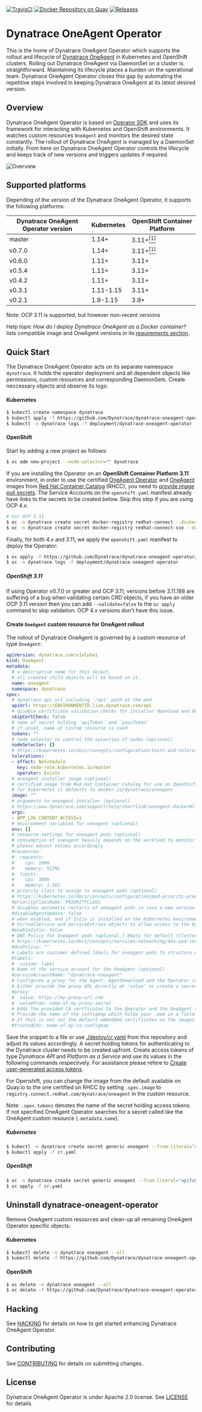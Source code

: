 [![TravisCI](https://travis-ci.com/Dynatrace/dynatrace-oneagent-operator.svg)](https://travis-ci.com/Dynatrace/dynatrace-oneagent-operator)
[![Docker Repository on Quay](https://quay.io/repository/dynatrace/dynatrace-oneagent-operator/status "Docker Repository on Quay")](https://quay.io/repository/dynatrace/dynatrace-oneagent-operator)
[![Releases](https://img.shields.io/github/release/Dynatrace/dynatrace-oneagent-operator.svg)](https://github.com/Dynatrace/dynatrace-oneagent-operator/releases)


# Dynatrace OneAgent Operator

This is the home of Dynatrace OneAgent Operator which supports the rollout and lifecycle of [Dynatrace OneAgent](https://www.dynatrace.com/support/help/get-started/introduction/what-is-oneagent/) in Kubernetes and OpenShift clusters.
Rolling out Dynatrace OneAgent via DaemonSet on a cluster is straightforward.
Maintaining its lifecycle places a burden on the operational team.
Dynatrace OneAgent Operator closes this gap by automating the repetitive steps involved in keeping Dynatrace OneAgent at its latest desired version.


## Overview

Dynatrace OneAgent Operator is based on [Operator SDK](https://github.com/operator-framework/operator-sdk) and uses its framework for interacting with Kubernetes and OpenShift environments.
It watches custom resources `OneAgent` and monitors the desired state constantly.
The rollout of Dynatrace OneAgent is managed by a DaemonSet initially.
From here on Dynatrace OneAgent Operator controls the lifecycle and keeps track of new versions and triggers updates if required.

![Overview](./overview.svg)

## Supported platforms

Depending of the version of the Dynatrace OneAgent Operator, it supports the following platforms:

| Dynatrace OneAgent Operator version | Kubernetes | OpenShift Container Platform           |
| ----------------------------------- | ---------- | -------------------------------------- |
| master                              | 1.14+      | 3.11+[<sup>[1]</sup>](#openshift-3.11) |
| v0.7.0                              | 1.14+      | 3.11+[<sup>[1]</sup>](#openshift-3.11) |
| v0.6.0                              | 1.11+      | 3.11+                                  |
| v0.5.4                              | 1.11+      | 3.11+                                  |
| v0.4.2                              | 1.11+      | 3.11+                                  |
| v0.3.1                              | 1.11-1.15  | 3.11+                                  |
| v0.2.1                              | 1.9-1.15   | 3.9+                                   |

Note: OCP 3.11 is supported, but however non-recent versions 

Help topic _How do I deploy Dynatrace OneAgent as a Docker container?_ lists compatible image and OneAgent versions in its [requirements section](https://www.dynatrace.com/support/help/infrastructure/containers/how-do-i-deploy-dynatrace-oneagent-as-docker-container/#requirements).


## Quick Start

The Dynatrace OneAgent Operator acts on its separate namespace `dynatrace`.
It holds the operator deployment and all dependent objects like permissions, custom resources and
corresponding DaemonSets.
Create neccessary objects and observe its logs:

#### Kubernetes
```sh
$ kubectl create namespace dynatrace
$ kubectl apply -f https://github.com/Dynatrace/dynatrace-oneagent-operator/releases/latest/download/kubernetes.yaml
$ kubectl -n dynatrace logs -f deployment/dynatrace-oneagent-operator
```

#### OpenShift
Start by adding a new project as follows:

```sh
$ oc adm new-project --node-selector="" dynatrace
```

If you are installing the Operator on an **OpenShift Container Platform 3.11** environment, in order to use the certified [OneAgent Operator](https://access.redhat.com/containers/#/registry.connect.redhat.com/dynatrace/dynatrace-oneagent-operator) and [OneAgent](https://access.redhat.com/containers/#/registry.connect.redhat.com/dynatrace/oneagent) images from [Red Hat Container Catalog](https://access.redhat.com/containers/) (RHCC), you need to [provide image pull secrets](https://access.redhat.com/documentation/en-us/openshift_container_platform/3.9/html/developer_guide/dev-guide-managing-images#pulling-private-registries-delegated-auth). The Service Accounts on the `openshift.yaml` manifest already have links to the secrets to be created below. Skip this step if you are using OCP 4.x.

```sh
# For OCP 3.11
$ oc -n dynatrace create secret docker-registry redhat-connect --docker-server=registry.connect.redhat.com --docker-username=REDHAT_CONNECT_USERNAME --docker-password=REDHAT_CONNECT_PASSWORD --docker-email=unused
$ oc -n dynatrace create secret docker-registry redhat-connect-sso --docker-server=sso.redhat.com --docker-username=REDHAT_CONNECT_USERNAME --docker-password=REDHAT_CONNECT_PASSWORD --docker-email=unused
```

Finally, for both 4.x and 3.11, we apply the `openshift.yaml` manifest to deploy the Operator:

```sh
$ oc apply -f https://github.com/Dynatrace/dynatrace-oneagent-operator/releases/latest/download/openshift.yaml
$ oc -n dynatrace logs -f deployment/dynatrace-oneagent-operator
```

##### OpenShift 3.11

If using Operator v0.7.0 or greater and OCP 3.11, versions before 3.11.188 are suffering of a bug when validating certain CRD objects, if you have an older OCP 3.11 version then you can add `--validate=false` to the `oc apply` command to skip validation. OCP 4.x versions don't have this issue.

#### Create `OneAgent` custom resource for OneAgent rollout
The rollout of Dynatrace OneAgent is governed by a custom resource of type `OneAgent`:
```yaml
apiVersion: dynatrace.com/v1alpha1
kind: OneAgent
metadata:
  # a descriptive name for this object.
  # all created child objects will be based on it.
  name: oneagent
  namespace: dynatrace
spec:
  # dynatrace api url including `/api` path at the end
  apiUrl: https://ENVIRONMENTID.live.dynatrace.com/api
  # disable certificate validation checks for installer download and API communication
  skipCertCheck: false
  # name of secret holding `apiToken` and `paasToken`
  # if unset, name of custom resource is used
  tokens: ""
  # node selector to control the selection of nodes (optional)
  nodeSelector: {}
  # https://kubernetes.io/docs/concepts/configuration/taint-and-toleration/ (optional)
  tolerations:
  - effect: NoSchedule
    key: node-role.kubernetes.io/master
    operator: Exists
  # oneagent installer image (optional)
  # certified image from Red Hat Container Catalog for use on OpenShift: registry.connect.redhat.com/dynatrace/oneagent
  # for kubernetes it defaults to docker.io/dynatrace/oneagent
  image: ""
  # arguments to oneagent installer (optional)
  # https://www.dynatrace.com/support/help/shortlink/oneagent-docker#limitations
  args:
  - APP_LOG_CONTENT_ACCESS=1
  # environment variables for oneagent (optional)
  env: []
  # resource settings for oneagent pods (optional)
  # consumption of oneagent heavily depends on the workload to monitor
  # please adjust values accordingly
  #resources:
  #  requests:
  #    cpu: 100m
  #    memory: 512Mi
  #  limits:
  #    cpu: 300m
  #    memory: 1.5Gi
  # priority class to assign to oneagent pods (optional)
  # https://kubernetes.io/docs/concepts/configuration/pod-priority-preemption/
  #priorityClassName: PRIORITYCLASS
  # disables automatic restarts of oneagent pods in case a new version is available
  #disableAgentUpdate: false
  # when enabled, and if Istio is installed on the Kubernetes environment, then the Operator will create the corresponding
  # VirtualService and ServiceEntries objects to allow access to the Dynatrace cluster from the agent.
  #enableIstio: false
  # DNS Policy for OneAgent pods (optional.) Empty for default (ClusterFirst), more at
  # https://kubernetes.io/docs/concepts/services-networking/dns-pod-service/#pod-s-dns-policy
  #dnsPolicy: ""
  # Labels are customer defined labels for oneagent pods to structure workloads as desired
  #labels:
  #  custom: label
  # Name of the service account for the OneAgent (optional)
  #serviceAccountName: "dynatrace-oneagent"
  # Configures a proxy for the Agent, AgentDownload and the Operator (optional)
  # Either provide the proxy URL directly at 'value' or create a secret with a field 'proxy' which holds your encrypted proxy URL
  #proxy:
  #  value: https://my-proxy-url.com
  #  valueFrom: name-of-my-proxy-secret
  # Adds the provided CA certficates to the Operator and the OneAgent (optional)
  # Provide the name of the configmap which holds your .pem in a field called 'certs'
  # If this is not set the default embedded certificates on the images will be used
  #trustedCAs: name-of-my-ca-configmap
```
Save the snippet to a file or use [./deploy/cr.yaml](https://raw.githubusercontent.com/Dynatrace/dynatrace-oneagent-operator/master/deploy/cr.yaml) from this repository and adjust its values accordingly.
A secret holding tokens for authenticating to the Dynatrace cluster needs to be created upfront.
Create access tokens of type *Dynatrace API* and *Platform as a Service* and use its values in the following commands respectively.
For assistance please refere to [Create user-generated access tokens](https://www.dynatrace.com/support/help/get-started/introduction/why-do-i-need-an-access-token-and-an-environment-id/#create-user-generated-access-tokens).

For Openshift, you can change the image from the default available on Quay.io to the one certified on RHCC by setting `.spec.image` to `registry.connect.redhat.com/dynatrace/oneagent` in the custom resource.

Note: `.spec.tokens` denotes the name of the secret holding access tokens. If not specified OneAgent Operator searches for a secret called like the OneAgent custom resource (`.metadata.name`).

##### Kubernetes
```sh
$ kubectl -n dynatrace create secret generic oneagent --from-literal="apiToken=DYNATRACE_API_TOKEN" --from-literal="paasToken=PLATFORM_AS_A_SERVICE_TOKEN"
$ kubectl apply -f cr.yaml
```

##### OpenShift
```sh
$ oc -n dynatrace create secret generic oneagent --from-literal="apiToken=DYNATRACE_API_TOKEN" --from-literal="paasToken=PLATFORM_AS_A_SERVICE_TOKEN"
$ oc apply -f cr.yaml
```


## Uninstall dynatrace-oneagent-operator
Remove OneAgent custom resources and clean-up all remaining OneAgent Operator specific objects:


#### Kubernetes
```sh
$ kubectl delete -n dynatrace oneagent --all
$ kubectl delete -f https://github.com/Dynatrace/dynatrace-oneagent-operator/releases/latest/download/kubernetes.yaml
```

#### OpenShift
```sh
$ oc delete -n dynatrace oneagent --all
$ oc delete -f https://github.com/Dynatrace/dynatrace-oneagent-operator/releases/latest/download/openshift.yaml
```

## Hacking

See [HACKING](HACKING.md) for details on how to get started enhancing Dynatrace OneAgent Operator.


## Contributing

See [CONTRIBUTING](CONTRIBUTING.md) for details on submitting changes.


## License

Dynatrace OneAgent Operator is under Apache 2.0 license. See [LICENSE](LICENSE) for details.
